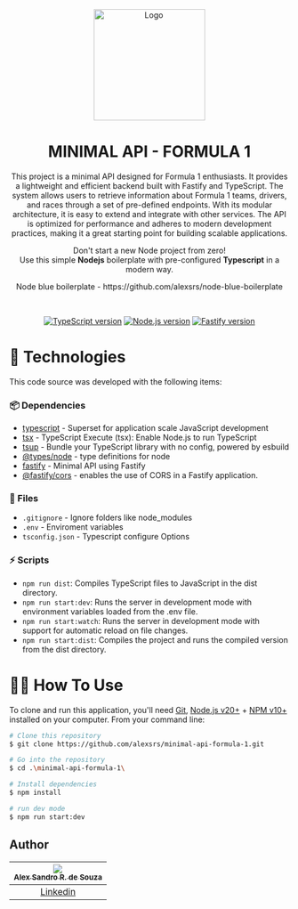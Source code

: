 <div align="center">

  <img src="https://encrypted-tbn0.gstatic.com/images?q=tbn:ANd9GcQs-6qziLk5rwaX6pFpElxk4N89awppGDlGmg&s" alt="Logo" height="200">
  <h1 align="center"><strong>MINIMAL API - FORMULA 1</strong></h1>
  <p align="center">
	  This project is a minimal API designed for Formula 1 enthusiasts. It provides a lightweight and efficient backend built with Fastify and TypeScript. The system allows users to retrieve information about Formula 1 teams, drivers, and races through a set of pre-defined endpoints. With its modular architecture, it is easy to extend and integrate with other services. The API is optimized for performance and adheres to modern development practices, making it a great starting point for building scalable applications.
    </p>
    <p>
    Don't start a new Node project from zero!<br> Use this simple <b>Nodejs</b> boilerplate with pre-configured <b>Typescript</b> in a modern way.
    </p>
    <p>
    Node blue boilerplate - https://github.com/alexsrs/node-blue-boilerplate
    </p>

</div>

<br />

  <!-- Badges -->
<div align="center">
  
  [![TypeScript version][ts-badge]][typescript-5-4]
  [![Node.js version][nodejs-badge]][nodejs]
  [![Fastify version][fastify-badge]][fastify]

</div>

# 🚀 Technologies

This code source was developed with the following items:

### 📦 Dependencies

- [typescript][typescript-npm] - Superset for application scale JavaScript development
- [tsx][tsx-npm] - TypeScript Execute (tsx): Enable Node.js to run TypeScript
- [tsup][tsup-npm] - Bundle your TypeScript library with no config, powered by esbuild
- [@types/node][@types/node-npm] - type definitions for node
- [fastify][fastify-npm] - Minimal API using Fastify
- [@fastify/cors] - enables the use of CORS in a Fastify application.

### 📄 Files

- `.gitignore` - Ignore folders like node_modules
- `.env` - Enviroment variables
- `tsconfig.json` - Typescript configure Options

### ⚡ Scripts

- `npm run dist`: Compiles TypeScript files to JavaScript in the dist directory.
- `npm run start:dev`: Runs the server in development mode with environment variables loaded from the .env file.
- `npm run start:watch`: Runs the server in development mode with support for automatic reload on file changes.
- `npm run start:dist`: Compiles the project and runs the compiled version from the dist directory.

# 👨‍💻 How To Use

To clone and run this application, you'll need [Git](https://git-scm.com), [Node.js v20+](https://nodejs.org/en/) + [NPM v10+](https://nodejs.org/en/) installed on your computer. From your command line:

```bash
# Clone this repository
$ git clone https://github.com/alexsrs/minimal-api-formula-1.git

# Go into the repository
$ cd .\minimal-api-formula-1\

# Install dependencies
$ npm install

# run dev mode
$ npm run start:dev
```

## Author


| [<img src="https://avatars.githubusercontent.com/u/9590903?s=96&v=4"><br><sub>Alex Sandro R. de Souza</sub>](https://github.com/alexsrs) |
| :---------------------------------------------------------------------------------------------------------------------------------------: |
|                                            [Linkedin](https://www.linkedin.com/in/alex4/)                                             |

[typescript]: https://www.typescriptlang.org/
[typescript-5-4]: https://www.typescriptlang.org/
[ts-badge]: https://img.shields.io/badge/TypeScript-v5.4-blue.svg
[nodejs-badge]: https://img.shields.io/badge/Node.js->=%2020.00-blue.svg
[fastify-badge]: https://img.shields.io/badge/Fastify-v5.2.2-blue.svg

[nodejs]: https://nodejs.org/
[typescript-npm]: https://www.npmjs.com/package/typescript
[tsx-npm]: https://www.npmjs.com/package/tsx
[tsup-npm]: https://www.npmjs.com/package/tsup
[@types/node-npm]: https://www.npmjs.com/package/@types/node

[fastify-npm]: https://www.npmjs.com/package/fastify
[fastify]: https://fastify.dev/
[@fastify/cors]: https://www.npmjs.com/package/@fastify/cors